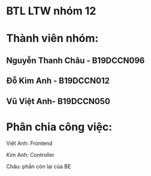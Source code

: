 # BTL LTW nhóm 12

# Thành viên nhóm:

## Nguyễn Thanh Châu - B19DCCN096

## Đỗ Kim Anh - B19DCCN012

## Vũ Việt Anh- B19DCCN050

# Phân chia công việc:

Việt Anh: Frontend

Kim Anh: Controller

Châu: phần còn lại của BE
